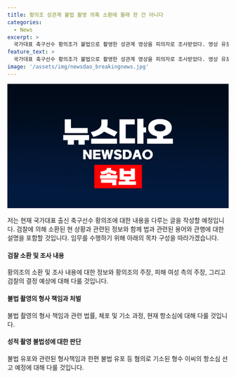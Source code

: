 ```yaml
---
title: 황의조 성관계 불법 촬영 의혹 소환에 몰래 한 건 아니다
categories:
  - News
excerpt: >
  국가대표 축구선수 황의조가 불법으로 촬영한 성관계 영상을 피의자로 조사받았다. 영상 유포로 인한 논란은 1년 전부터 시작되었고, 검찰은 영상 속 여성과의 관계, 촬영 경위, 상대방 동의 여부를 확인 중이다. 황의조는 촬영 행위를 부인하며, 피해 여성은 몰카 촬영에 대한 엄벌을 요구하고 있다. 검찰은 황의조에 대한 조사를 마치고 불법 여부를 결정할 것으로 전망되며, 성적 촬영에 대해 엄격한 처벌을 약속하고 있다. 기소된 형수의 항소심 선고는 26일로 예정되어 있다.
feature_text: >
  국가대표 축구선수 황의조가 불법으로 촬영한 성관계 영상을 피의자로 조사받았다. 영상 유포로 인한 논란은 1년 전부터 시작되었고, 검찰은 영상 속 여성과의 관계, 촬영 경위, 상대방 동의 여부를 확인 중이다. 황의조는 촬영 행위를 부인하며, 피해 여성은 몰카 촬영에 대한 엄벌을 요구하고 있다. 검찰은 황의조에 대한 조사를 마치고 불법 여부를 결정할 것으로 전망되며, 성적 촬영에 대해 엄격한 처벌을 약속하고 있다. 기소된 형수의 항소심 선고는 26일로 예정되어 있다.
image: '/assets/img/newsdao_breakingnews.jpg'
---
```


<p><img src="/assets/img/newsdao_breakingnews.jpg" alt="implanttips 속보" /></p>

<p>저는 현재 국가대표 출신 축구선수 황의조에 대한 내용을 다루는 글을 작성할 예정입니다. 검찰에 의해 소환된 현 상황과 관련된 정보와 함께 법과 관련된 용어와 관행에 대한 설명을 포함할 것입니다. 임무를 수행하기 위해 아래의 목차 구성을 따라가겠습니다.</p>

<h4>검찰 소환 및 조사 내용</h4>

<p>황의조의 소환 및 조사 내용에 대한 정보와 황의조의 주장, 피해 여성 측의 주장, 그리고 검찰의 결정 예상에 대해 다룰 것입니다.</p>

<h4>불법 촬영의 형사 책임과 처벌</h4>

<p>불법 촬영의 형사 책임과 관련 법률, 체포 및 기소 과정, 현재 항소심에 대해 다룰 것입니다.</p>

<h4>성적 촬영 불법성에 대한 판단</h4>

<p>불법 유포와 관련된 형사책임과 한편 불법 유포 등 혐의로 기소된 형수 이씨의 항소심 선고 예정에 대해 다룰 것입니다.</p>

<p data-ke-size="size16">&nbsp;</p>

